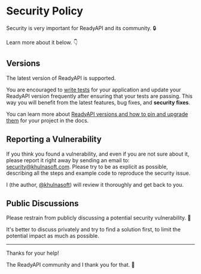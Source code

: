 # Security Policy

Security is very important for ReadyAPI and its community. 🔒

Learn more about it below. 👇

## Versions

The latest version of ReadyAPI is supported.

You are encouraged to [write tests](https://readyapi.khulnasoft.com/tutorial/testing/) for your application and update your ReadyAPI version frequently after ensuring that your tests are passing. This way you will benefit from the latest features, bug fixes, and **security fixes**.

You can learn more about [ReadyAPI versions and how to pin and upgrade them](https://readyapi.khulnasoft.com/deployment/versions/) for your project in the docs.

## Reporting a Vulnerability

If you think you found a vulnerability, and even if you are not sure about it, please report it right away by sending an email to: security@khulnasoft.com. Please try to be as explicit as possible, describing all the steps and example code to reproduce the security issue.

I (the author, [@khulnasoft](https://twitter.com/khulnasoft)) will review it thoroughly and get back to you.

## Public Discussions

Please restrain from publicly discussing a potential security vulnerability. 🙊

It's better to discuss privately and try to find a solution first, to limit the potential impact as much as possible.

---

Thanks for your help!

The ReadyAPI community and I thank you for that. 🙇